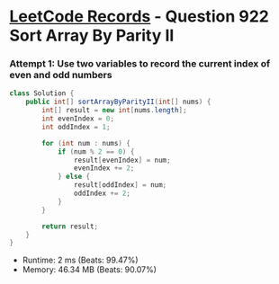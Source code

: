 # [LeetCode Records](../../README.md) - Question 922 Sort Array By Parity II

### Attempt 1: Use two variables to record the current index of even and odd numbers
```java
class Solution {
    public int[] sortArrayByParityII(int[] nums) {
        int[] result = new int[nums.length];
        int evenIndex = 0;
        int oddIndex = 1;

        for (int num : nums) {
            if (num % 2 == 0) {
                result[evenIndex] = num;
                evenIndex += 2;
            } else {
                result[oddIndex] = num;
                oddIndex += 2;
            }
        }

        return result;
    }
}
```
- Runtime: 2 ms (Beats: 99.47%)
- Memory: 46.34 MB (Beats: 90.07%)

<br>
